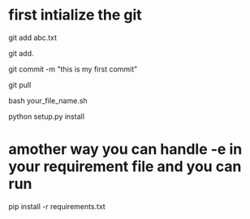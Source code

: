 # first intialize the git

git add abc.txt

git add.


git commit -m "this is my first commit"

git pull 


bash your_file_name.sh



python setup.py install

# amother way you can handle -e in your requirement file and you can run 

pip install -r requirements.txt
